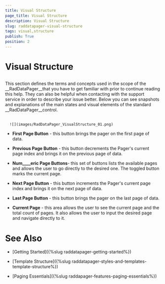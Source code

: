 ```yaml
---
title: Visual Structure
page_title: Visual Structure
description: Visual Structure
slug: raddatapager-visual-structure
tags: visual,structure
publish: True
position: 2
---
```


# Visual Structure



## 

This section defines the terms and concepts used in the scope of the __RadDataPager__that you have to get familiar with prior to continue reading this help. They can also be helpful when contacting with the support service in order to describe your issue better. Below you can see snapshots and explanations of the main states and visual elements of the standard __RadDataPager__control.




         
      ![](images/RadDataPager_VisualStructure_01.png)

* __First Page Button__ - this button brings the pager on the first page of data.

* __Previous Page Button__ - this button decrements the Pager's current page index and brings it on the previous page of data.

* __Num____eric Page Buttons__- this set of buttons lists the available pages and allows the user to go directly to the desired one. The toggled button marks the current page.

* __Next Page Button__ - this button increments the Pager's current page index and brings it on the next page of data.

* __Last Page Button__ - this button brings the pager on the last page of data.

* __Current Page__ - this area allows the user to see the current page and the total count of pages. It also allows the user to input the desired page and navigate directly to it.

# See Also

 * [Getting Started]({%slug raddatapager-getting-started%})

 * [Template Structure]({%slug raddatapager-styles-and-templates-template-structure%})

 * [Paging Essentials]({%slug raddapager-features-paging-essentials%})

